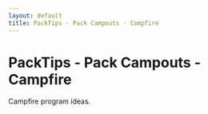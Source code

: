 ```yaml
---
layout: default
title: PackTips - Pack Campouts - Campfire
---
```


# PackTips - Pack Campouts - Campfire

Campfire program ideas.
